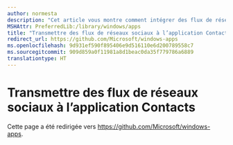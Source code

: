 ```yaml
---
author: normesta
description: "Cet article vous montre comment intégrer des flux de réseaux sociaux dans l’application Contacts"
MSHAttr: PreferredLib:/library/windows/apps
title: "Transmettre des flux de réseaux sociaux à l’application Contacts"
redirect_url: https://github.com/Microsoft/windows-apps
ms.openlocfilehash: 9d931ef590f895406e9d516110e6d200789558c7
ms.sourcegitcommit: 909d859a0f11981a8d1beac0da35f779786a6889
translationtype: HT
---
```

# <a name="provide-social-feeds-to-the-people-app"></a>Transmettre des flux de réseaux sociaux à l’application Contacts

Cette page a été redirigée vers https://github.com/Microsoft/windows-apps.
